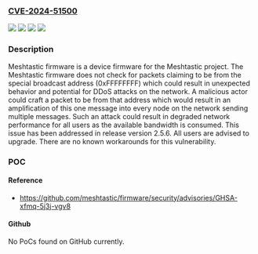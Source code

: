 ### [CVE-2024-51500](https://cve.mitre.org/cgi-bin/cvename.cgi?name=CVE-2024-51500)
![](https://img.shields.io/static/v1?label=Product&message=firmware&color=blue)
![](https://img.shields.io/static/v1?label=Version&message=%3D%20%3C%202.5.6%20&color=brighgreen)
![](https://img.shields.io/static/v1?label=Vulnerability&message=CWE-138%3A%20Improper%20Neutralization%20of%20Special%20Elements&color=brighgreen)
![](https://img.shields.io/static/v1?label=Vulnerability&message=CWE-159%3A%20Improper%20Handling%20of%20Invalid%20Use%20of%20Special%20Elements&color=brighgreen)

### Description

Meshtastic firmware is a device firmware for the Meshtastic project. The Meshtastic firmware does not check for packets claiming to be from the special broadcast address (0xFFFFFFFF) which could result in unexpected behavior and potential for DDoS attacks on the network. A malicious actor could craft a packet to be from that address which would result in an amplification of this one message into every node on the network sending multiple messages. Such an attack could result in degraded network performance for all users as the available bandwidth is consumed. This issue has been addressed in release version 2.5.6. All users are advised to upgrade. There are no known workarounds for this vulnerability.

### POC

#### Reference
- https://github.com/meshtastic/firmware/security/advisories/GHSA-xfmq-5j3j-vgv8

#### Github
No PoCs found on GitHub currently.

